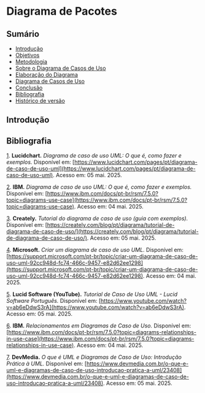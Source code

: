 # Diagrama de Pacotes

## Sumário

- [Introdução](#Introdução)
- [Objetivos](#Objetivos)
- [Metodologia](#Metodologia)
- [Sobre o Diagrama de Casos de Uso](#Sobre-o-Diagrama-de-Casos-de-Uso)
- [Elaboração do Diagrama](Elaboração-do-Diagrama)
- [Diagrama de Casos de Uso](#Diagrama-de-Casos-de-Uso)
- [Conclusão](#Conclusão)
- [Bibliografia](#Bibliografia)
- [Histórico de versão](#Histórico-de-versão)

## Introdução



## Bibliografia


[1](#ref1). **Lucidchart.** *Diagrama de caso de uso UML: O que é, como fazer e exemplos.* Disponível em: [https://www.lucidchart.com/pages/pt/diagrama-de-caso-de-uso-uml](https://www.lucidchart.com/pages/pt/diagrama-de-caso-de-uso-uml). Acesso em: 05 mai. 2025.

[2](#ref2). **IBM.** *Diagrama de caso de uso UML: O que é, como fazer e exemplos.* Disponível em: [https://www.ibm.com/docs/pt-br/rsm/7.5.0?topic=diagrams-use-case](https://www.ibm.com/docs/pt-br/rsm/7.5.0?topic=diagrams-use-case). Acesso em: 04 mai. 2025.

[3](#ref3). **Creately.** *Tutorial do diagrama de caso de uso (guia com exemplos).* Disponível em: [https://creately.com/blog/pt/diagrama/tutorial-de-diagrama-de-caso-de-uso/](https://creately.com/blog/pt/diagrama/tutorial-de-diagrama-de-caso-de-uso/). Acesso em: 05 mai. 2025.

[4](#ref4). **Microsoft.** *Criar um diagrama de caso de uso UML.* Disponível em: [https://support.microsoft.com/pt-br/topic/criar-um-diagrama-de-caso-de-uso-uml-92cc948d-fc74-466c-9457-e82d62ee1298](https://support.microsoft.com/pt-br/topic/criar-um-diagrama-de-caso-de-uso-uml-92cc948d-fc74-466c-9457-e82d62ee1298). Acesso em: 04 mai. 2025.

[5](#ref5). **Lucid Software (YouTube).** *Tutorial de Caso de Uso UML - Lucid Software Português.* Disponível em: [https://www.youtube.com/watch?v=ab6eDdwS3rA](https://www.youtube.com/watch?v=ab6eDdwS3rA). Acesso em: 05 mai. 2025.

[6](#ref6). **IBM.** *Relacionamentos em Diagramas de Caso de Uso.* Disponível em: [https://www.ibm.com/docs/pt-br/rsm/7.5.0?topic=diagrams-relationships-in-use-case](https://www.ibm.com/docs/pt-br/rsm/7.5.0?topic=diagrams-relationships-in-use-case). Acesso em: 04 mai. 2025.

[7](#ref7). **DevMedia.** *O que é UML e Diagramas de Caso de Uso: Introdução Prática à UML.* Disponível em: [https://www.devmedia.com.br/o-que-e-uml-e-diagramas-de-caso-de-uso-introducao-pratica-a-uml/23408](https://www.devmedia.com.br/o-que-e-uml-e-diagramas-de-caso-de-uso-introducao-pratica-a-uml/23408). Acesso em: 05 mai. 2025.

